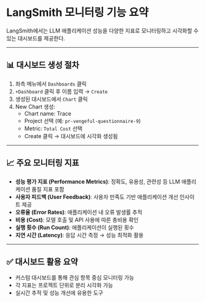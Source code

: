 
# LangSmith 모니터링 기능 요약

LangSmith에서는 LLM 애플리케이션 성능을 다양한 지표로 모니터링하고 시각화할 수 있는 대시보드를 제공한다.

---

## 📊 대시보드 생성 절차

1. 좌측 메뉴에서 `Dashboards` 클릭
2. `+Dashboard` 클릭 후 이름 입력 → `Create`
3. 생성된 대시보드에서 `Chart` 클릭
4. New Chart 생성:
   - Chart name: Trace
   - Project 선택 (예: `pr-vengeful-questionnaire-9`)
   - Metric: `Total Cost` 선택
   - Create 클릭 → 대시보드에 시각화 생성됨

---

## 📈 주요 모니터링 지표

- **성능 평가 지표 (Performance Metrics)**: 정확도, 유용성, 관련성 등 LLM 애플리케이션 품질 지표 포함
- **사용자 피드백 (User Feedback)**: 사용자 만족도 기반 애플리케이션 개선 인사이트 제공
- **오류율 (Error Rates)**: 애플리케이션 내 오류 발생률 추적
- **비용 (Cost)**: 모델 호출 및 API 사용에 따른 총비용 확인
- **실행 횟수 (Run Count)**: 애플리케이션이 실행된 횟수
- **지연 시간 (Latency)**: 응답 시간 측정 → 성능 최적화 활용

---

## ✅ 대시보드 활용 요약

- 커스텀 대시보드를 통해 관심 항목 중심 모니터링 가능
- 각 지표는 프로젝트 단위로 분리 시각화 가능
- 실시간 추적 및 성능 개선에 유용한 도구


